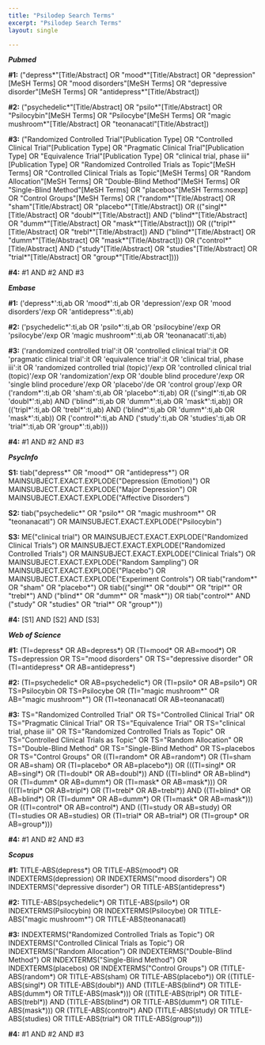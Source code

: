 ```yaml
---
title: "Psilodep Search Terms"
excerpt: "Psilodep Search Terms"
layout: single

---
```



***Pubmed***

**\#1:** ("depress\*"\[Title/Abstract\] OR "mood\*"\[Title/Abstract\] OR "depression"\[MeSH Terms\] OR "mood disorders"\[MeSH Terms\] OR "depressive disorder"\[MeSH Terms\] OR "antidepress\*"\[Title/Abstract\])

**\#2:** ("psychedelic\*"\[Title/Abstract\] OR "psilo\*"\[Title/Abstract\] OR "Psilocybin"\[MeSH Terms\] OR "Psilocybe"\[MeSH Terms\] OR "magic mushroom\*"\[Title/Abstract\] OR "teonanacatl"\[Title/Abstract\])

**\#3:** ("Randomized Controlled Trial"\[Publication Type\] OR "Controlled Clinical Trial"\[Publication Type\] OR "Pragmatic Clinical Trial"\[Publication Type\] OR "Equivalence Trial"\[Publication Type\] OR "clinical trial, phase iii"\[Publication Type\] OR "Randomized Controlled Trials as Topic"\[MeSH Terms\] OR "Controlled Clinical Trials as Topic"\[MeSH Terms\] OR "Random Allocation"\[MeSH Terms\] OR "Double-Blind Method"\[MeSH Terms\] OR "Single-Blind Method"\[MeSH Terms\] OR "placebos"\[MeSH Terms:noexp\] OR "Control Groups"\[MeSH Terms\] OR ("random\*"\[Title/Abstract\] OR "sham"\[Title/Abstract\] OR "placebo\*"\[Title/Abstract\]) OR (("singl\*"\[Title/Abstract\] OR "doubl\*"\[Title/Abstract\]) AND ("blind\*"\[Title/Abstract\] OR "dumm\*"\[Title/Abstract\] OR "mask\*"\[Title/Abstract\])) OR (("tripl\*"\[Title/Abstract\] OR "trebl\*"\[Title/Abstract\]) AND ("blind\*"\[Title/Abstract\] OR "dumm\*"\[Title/Abstract\] OR "mask\*"\[Title/Abstract\])) OR ("control\*"\[Title/Abstract\] AND ("study"\[Title/Abstract\] OR "studies"\[Title/Abstract\] OR "trial\*"\[Title/Abstract\] OR "group\*"\[Title/Abstract\])))

**\#4:** \#1 AND \#2 AND \#3

***Embase***

**\#1:** ('depress\*':ti,ab OR 'mood\*':ti,ab OR 'depression'/exp OR 'mood disorders'/exp OR 'antidepress\*':ti,ab)

**\#2:** ('psychedelic\*':ti,ab OR 'psilo\*':ti,ab OR 'psilocybine'/exp OR 'psilocybe'/exp OR 'magic mushroom\*':ti,ab OR 'teonanacatl':ti,ab)

**\#3:** ('randomized controlled trial':it OR 'controlled clinical trial':it OR 'pragmatic clinical trial':it OR 'equivalence trial':it OR 'clinical trial, phase iii':it OR 'randomized controlled trial (topic)'/exp OR 'controlled clinical trial (topic)'/exp OR 'randomization'/exp OR 'double blind procedure'/exp OR 'single blind procedure'/exp OR 'placebo'/de OR 'control group'/exp OR ('random\*':ti,ab OR 'sham':ti,ab OR 'placebo\*':ti,ab) OR (('singl\*':ti,ab OR 'doubl\*':ti,ab) AND ('blind\*':ti,ab OR 'dumm\*':ti,ab OR 'mask\*':ti,ab)) OR (('tripl\*':ti,ab OR 'trebl\*':ti,ab) AND ('blind\*':ti,ab OR 'dumm\*':ti,ab OR 'mask\*':ti,ab)) OR ('control\*':ti,ab AND ('study':ti,ab OR 'studies':ti,ab OR 'trial\*':ti,ab OR 'group\*':ti,ab)))

**\#4:** \#1 AND \#2 AND \#3

***PsycInfo***

**S1:** tiab("depress\*" OR "mood\*" OR "antidepress\*") OR MAINSUBJECT.EXACT.EXPLODE("Depression (Emotion)") OR MAINSUBJECT.EXACT.EXPLODE("Major Depression") OR MAINSUBJECT.EXACT.EXPLODE("Affective Disorders")

**S2:** tiab("psychedelic\*" OR "psilo\*" OR "magic mushroom\*" OR "teonanacatl") OR MAINSUBJECT.EXACT.EXPLODE("Psilocybin")

**S3:** ME("clinical trial") OR MAINSUBJECT.EXACT.EXPLODE("Randomized Clinical Trials") OR MAINSUBJECT.EXACT.EXPLODE("Randomized Controlled Trials") OR MAINSUBJECT.EXACT.EXPLODE("Clinical Trials") OR MAINSUBJECT.EXACT.EXPLODE("Random Sampling") OR MAINSUBJECT.EXACT.EXPLODE("Placebo") OR MAINSUBJECT.EXACT.EXPLODE("Experiment Controls") OR tiab("random\*" OR "sham" OR "placebo\*") OR tiab(("singl\*" OR "doubl\*" OR "tripl\*" OR "trebl\*") AND ("blind\*" OR "dumm\*" OR "mask\*")) OR tiab("control\*" AND ("study" OR "studies" OR "trial\*" OR "group\*"))

**\#4:** \[S1\] AND \[S2\] AND \[S3\]

***Web of Science***

**\#1:** (TI=depress\* OR AB=depress\*) OR (TI=mood\* OR AB=mood\*) OR TS=depression OR TS="mood disorders" OR TS="depressive disorder" OR (TI=antidepress\* OR AB=antidepress\*)

**\#2:** (TI=psychedelic\* OR AB=psychedelic\*) OR (TI=psilo\* OR AB=psilo\*) OR TS=Psilocybin OR TS=Psilocybe OR (TI="magic mushroom\*" OR AB="magic mushroom\*") OR (TI=teonanacatl OR AB=teonanacatl)

**\#3:** TS="Randomized Controlled Trial" OR TS="Controlled Clinical Trial" OR TS="Pragmatic Clinical Trial" OR TS="Equivalence Trial" OR TS="clinical trial, phase iii" OR TS="Randomized Controlled Trials as Topic" OR TS="Controlled Clinical Trials as Topic" OR TS="Random Allocation" OR TS="Double-Blind Method" OR TS="Single-Blind Method" OR TS=placebos OR TS="Control Groups" OR ((TI=random\* OR AB=random\*) OR (TI=sham OR AB=sham) OR (TI=placebo\* OR AB=placebo\*)) OR (((TI=singl\* OR AB=singl\*) OR (TI=doubl\* OR AB=doubl\*)) AND ((TI=blind\* OR AB=blind\*) OR (TI=dumm\* OR AB=dumm\*) OR (TI=mask\* OR AB=mask\*))) OR (((TI=tripl\* OR AB=tripl\*) OR (TI=trebl\* OR AB=trebl\*)) AND ((TI=blind\* OR AB=blind\*) OR (TI=dumm\* OR AB=dumm\*) OR (TI=mask\* OR AB=mask\*))) OR ((TI=control\* OR AB=control\*) AND ((TI=study OR AB=study) OR (TI=studies OR AB=studies) OR (TI=trial\* OR AB=trial\*) OR (TI=group\* OR AB=group\*)))

**\#4:** \#1 AND \#2 AND \#3

***Scopus***

**\#1:** TITLE-ABS(depress\*) OR TITLE-ABS(mood\*) OR INDEXTERMS(depression) OR INDEXTERMS("mood disorders") OR INDEXTERMS("depressive disorder") OR TITLE-ABS(antidepress\*)

**\#2:** TITLE-ABS(psychedelic\*) OR TITLE-ABS(psilo\*) OR INDEXTERMS(Psilocybin) OR INDEXTERMS(Psilocybe) OR TITLE-ABS("magic mushroom\*") OR TITLE-ABS(teonanacatl)

**\#3:** INDEXTERMS("Randomized Controlled Trials as Topic") OR INDEXTERMS("Controlled Clinical Trials as Topic") OR INDEXTERMS("Random Allocation") OR INDEXTERMS("Double-Blind Method") OR INDEXTERMS("Single-Blind Method") OR INDEXTERMS(placebos) OR INDEXTERMS("Control Groups") OR (TITLE-ABS(random\*) OR TITLE-ABS(sham) OR TITLE-ABS(placebo\*)) OR ((TITLE-ABS(singl\*) OR TITLE-ABS(doubl\*)) AND (TITLE-ABS(blind\*) OR TITLE-ABS(dumm\*) OR TITLE-ABS(mask\*))) OR ((TITLE-ABS(tripl\*) OR TITLE-ABS(trebl\*)) AND (TITLE-ABS(blind\*) OR TITLE-ABS(dumm\*) OR TITLE-ABS(mask\*))) OR (TITLE-ABS(control\*) AND (TITLE-ABS(study) OR TITLE-ABS(studies) OR TITLE-ABS(trial\*) OR TITLE-ABS(group\*)))

**\#4:** \#1 AND \#2 AND \#3